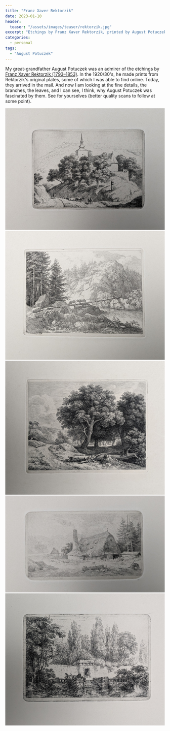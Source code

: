 ```yaml
---
title: "Franz Xaver Rektorzik"
date: 2023-01-10
header:
  teaser: "/assets/images/teaser/rektorzik.jpg"
excerpt: "Etchings by Franz Xaver Rektorzik, printed by August Potuczek"
categories:
  - personal
tags:
  - "August Potuczek"
---
```


My great-grandfather August Potuczek was an admirer of the etchings by <a href='https://www.biographien.ac.at/oebl/oebl_R/Rektorzik_Franz-X_1793_1851.xml'>Franz Xaver Rektorzik (1793–1853)</a>. In the 1920/30's, he made prints from Rektorzik's original plates, some of which I was able to find online. Today, they arrived in the mail. And now I am looking at the fine details, the branches, the leaves, and I can see, I think, why August Potuczek was fascinated by them. 
See for yourselves (better quality scans to follow at some point).

<img src="/assets/images/Rektorzik/PXL_20230110_181843138.jpg">

<img src="/assets/images/Rektorzik/PXL_20230110_181809268.jpg">

<img src="/assets/images/Rektorzik/PXL_20230110_181834214.jpg">

<img src="/assets/images/Rektorzik/PXL_20230110_181855489.jpg">

<img src="/assets/images/Rektorzik/PXL_20230110_181904814.jpg">





